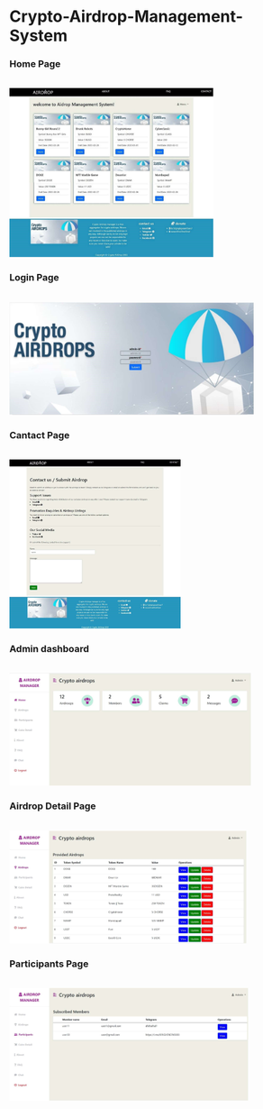 # Crypto-Airdrop-Management-System


<h3>Home Page </h3><br>
<img src="airdropmanager/image/am1.jpg" height=300><br>

<h3>Login Page</h3><br>
<img src="airdropmanager/image/am3.jpg" height=200><br>

<h3>Cantact Page</h3><br>
<img src="airdropmanager/image/am2.jpg" height=300><br>

<h3>Admin dashboard</h3><br>
<img src="airdropmanager/image/am4.jpg" height=200><br>

<h3>Airdrop Detail Page</h3><br>
<img src="airdropmanager/image/am5.jpg" height=200><br>

<h3>Participants Page</h3><br>
<img src="airdropmanager/image/am6.jpg" height=200><br>
